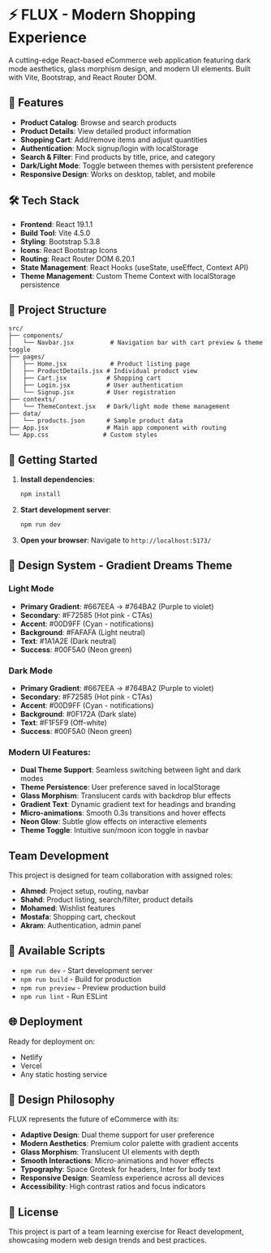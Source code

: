 # ⚡ FLUX - Modern Shopping Experience

A cutting-edge React-based eCommerce web application featuring dark mode aesthetics, glass morphism design, and modern UI elements. Built with Vite, Bootstrap, and React Router DOM.

## 🚀 Features

- **Product Catalog**: Browse and search products
- **Product Details**: View detailed product information
- **Shopping Cart**: Add/remove items and adjust quantities
- **Authentication**: Mock signup/login with localStorage
- **Search & Filter**: Find products by title, price, and category
- **Dark/Light Mode**: Toggle between themes with persistent preference
- **Responsive Design**: Works on desktop, tablet, and mobile

## 🛠️ Tech Stack

- **Frontend**: React 19.1.1
- **Build Tool**: Vite 4.5.0
- **Styling**: Bootstrap 5.3.8
- **Icons**: React Bootstrap Icons
- **Routing**: React Router DOM 6.20.1
- **State Management**: React Hooks (useState, useEffect, Context API)
- **Theme Management**: Custom Theme Context with localStorage persistence

## 📁 Project Structure

```
src/
├── components/
│   └── Navbar.jsx          # Navigation bar with cart preview & theme toggle
├── pages/
│   ├── Home.jsx            # Product listing page
│   ├── ProductDetails.jsx # Individual product view
│   ├── Cart.jsx           # Shopping cart
│   ├── Login.jsx          # User authentication
│   └── Signup.jsx         # User registration
├── contexts/
│   └── ThemeContext.jsx   # Dark/light mode theme management
├── data/
│   └── products.json      # Sample product data
├── App.jsx                # Main app component with routing
└── App.css               # Custom styles
```

## 🚀 Getting Started

1. **Install dependencies**:

   ```bash
   npm install
   ```

2. **Start development server**:

   ```bash
   npm run dev
   ```

3. **Open your browser**:
   Navigate to `http://localhost:5173/`

## 🎨 Design System - Gradient Dreams Theme

### **Light Mode**

- **Primary Gradient**: #667EEA → #764BA2 (Purple to violet)
- **Secondary**: #F72585 (Hot pink - CTAs)
- **Accent**: #00D9FF (Cyan - notifications)
- **Background**: #FAFAFA (Light neutral)
- **Text**: #1A1A2E (Dark neutral)
- **Success**: #00F5A0 (Neon green)

### **Dark Mode**

- **Primary Gradient**: #667EEA → #764BA2 (Purple to violet)
- **Secondary**: #F72585 (Hot pink - CTAs)
- **Accent**: #00D9FF (Cyan - notifications)
- **Background**: #0F172A (Dark slate)
- **Text**: #F1F5F9 (Off-white)
- **Success**: #00F5A0 (Neon green)

### Modern UI Features:

- **Dual Theme Support**: Seamless switching between light and dark modes
- **Theme Persistence**: User preference saved in localStorage
- **Glass Morphism**: Translucent cards with backdrop blur effects
- **Gradient Text**: Dynamic gradient text for headings and branding
- **Micro-animations**: Smooth 0.3s transitions and hover effects
- **Neon Glow**: Subtle glow effects on interactive elements
- **Theme Toggle**: Intuitive sun/moon icon toggle in navbar

##  Team Development

This project is designed for team collaboration with assigned roles:

- **Ahmed**: Project setup, routing, navbar
- **Shahd**: Product listing, search/filter, product details
- **Mohamed**: Wishlist features
- **Mostafa**: Shopping cart, checkout
- **Akram**: Authentication, admin panel

## 📝 Available Scripts

- `npm run dev` - Start development server
- `npm run build` - Build for production
- `npm run preview` - Preview production build
- `npm run lint` - Run ESLint

## 🌐 Deployment

Ready for deployment on:

- Netlify
- Vercel
- Any static hosting service

## 🎯 Design Philosophy

FLUX represents the future of eCommerce with its:

- **Adaptive Design**: Dual theme support for user preference
- **Modern Aesthetics**: Premium color palette with gradient accents
- **Glass Morphism**: Translucent UI elements with depth
- **Smooth Interactions**: Micro-animations and hover effects
- **Typography**: Space Grotesk for headers, Inter for body text
- **Responsive Design**: Seamless experience across all devices
- **Accessibility**: High contrast ratios and focus indicators

## 📄 License

This project is part of a team learning exercise for React development, showcasing modern web design trends and best practices.
